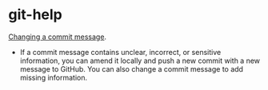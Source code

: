 # git-help

[Changing a commit message](https://docs.github.com/es/pull-requests/committing-changes-to-your-project/creating-and-editing-commits/changing-a-commit-message).
* If a commit message contains unclear, incorrect, or sensitive information, you can amend it locally and push a new commit with a new message to GitHub. You can also change a commit message to add missing information.

